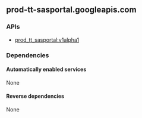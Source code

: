 ## prod-tt-sasportal.googleapis.com

### APIs

* [ prod_tt_sasportal:v1alpha1 ]( https://prod-tt-sasportal.googleapis.com/$discovery/rest?version=v1alpha1 )

### Dependencies

#### Automatically enabled services

None

#### Reverse dependencies

None
